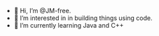 - 👋 Hi, I’m @JM-free.
- 👀 I’m interested in in building things using code.
- 🌱 I’m currently learning Java and C++
